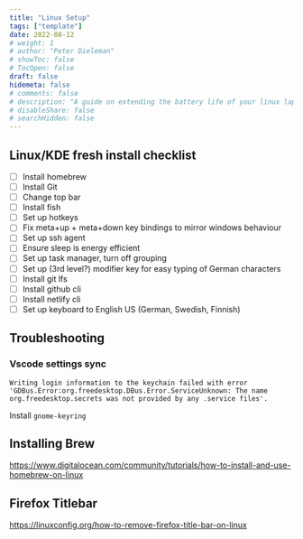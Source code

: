 ```yaml
---
title: "Linux Setup"
tags: ["template"]
date: 2022-08-12
# weight: 1
# author: "Peter Dieleman"
# showToc: false
# TocOpen: false
draft: false
hidemeta: false   
# comments: false
# description: "A guide on extending the battery life of your linux laptop"
# disableShare: false
# searchHidden: false
--- 
```


## Linux/KDE fresh install checklist

- [ ] Install homebrew
- [ ] Install Git
- [ ] Change top bar
- [ ] Install fish
- [ ] Set up hotkeys    
- [ ] Fix meta+up + meta+down key bindings to mirror windows behaviour
- [ ] Set up ssh agent
- [ ] Ensure sleep is energy efficient
- [ ] Set up task manager, turn off grouping
- [ ] Set up (3rd level?) modifier key for easy typing of German characters
- [ ] Install git lfs
- [ ] Install github cli
- [ ] Install netlify cli
- [ ] Set up keyboard to English US (German, Swedish, Finnish)

## Troubleshooting

### Vscode settings sync

`Writing login information to the keychain failed with error 'GDBus.Error:org.freedesktop.DBus.Error.ServiceUnknown: The name org.freedesktop.secrets was not provided by any .service files'.`

Install `gnome-keyring`

## Installing Brew

<https://www.digitalocean.com/community/tutorials/how-to-install-and-use-homebrew-on-linux>

## Firefox Titlebar

<https://linuxconfig.org/how-to-remove-firefox-title-bar-on-linux>

